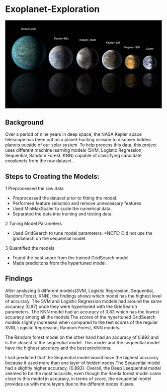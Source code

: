 # Exoplanet-Exploration

![alt text](https://github.com/Claude-Hanfou/Exoplanet-Exploration/blob/main/Images/exoplanets.jpg "planet")


## Background
Over a period of nine years in deep space, the NASA Kepler space telescope has been out on a planet-hunting mission to discover hidden planets outside of our solar system.
To help process this data, this project uses different machine learning models  (SVM, Logistic Regression, Sequential, Random Forest, KNN) capable of classifying candidate exoplanets from the raw dataset..

## Steps to Creating the Models:
1 Preprocessed the raw data

* Preprocessed the dataset prior to fitting the model.
* Performed feature selection and remove unnecessary features.
* Used MinMaxScaler to scale the numerical data.
* Separated the data into training and testing data.

2 Tuning Model Parameters

* Used GridSearch to tune model parameters.
*NOTE: Did not use the gridsearch on the sequential model.

3 Quantified the models

* Found the best score from the trained GridSearch model.
* Made predicitons from the hypertuned model.


## Findings
After analyzing 5 different models(SVM, Logistic Regression, Sequential, Random Forest, KNN), the findings shows which model has the highest level of accuracy.
The SVM and Logistic Regression models had around the same accuracy (0.87) once they were hypertuned with the GridSearch parameters. The KNN model had an accuracy of 0.83 which has the lowest accuracy among all the models.The scores of the hypertuned GridSearch models slightly increased when compared to the test scores of the regular SVM, Logistic Regression,  Random Forest, KNN models..

The Random forest model on the other hand had an accuracy of 0.892 and is the closest to the sequential model. This model and the sequential model have the highest accuracy and the best predictions.

I had predicted that the Sequential model would have the highest accuracy because it used more than one layer of hidden nodes.The Sequential model had a slightly higher accuracy, (0.893). Overall, the Deep Lsequential model seemed to be the most accurate, even though the Randa forest model came close to this model in accuracy, in terms of score, the sequential model provides us with more layers due to the different nodes it uses.
